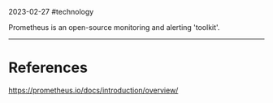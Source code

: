 2023-02-27
#technology 

Prometheus is an open-source monitoring and alerting 'toolkit'. 

---
# References

https://prometheus.io/docs/introduction/overview/
